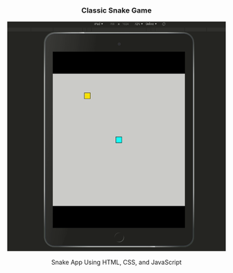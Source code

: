 <p align="center">
  
  <h3 align="center">Classic Snake Game</h3>
  <a href="https://floren-api.appspot.com">
    <img src="./demo.gif" alt="Logo">
  </a>

  <p align="center">
    Snake App Using HTML, CSS, and JavaScript
  </p>

</p>